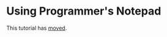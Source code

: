 # Using Programmer's Notepad #

This tutorial has [moved](http://spritely.googlecode.com/svn/trunk/tutorials/using_pn.html).